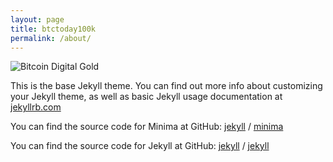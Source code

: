 ```yaml
---
layout: page
title: btctoday100k
permalink: /about/
---
```


![Bitcoin Digital Gold](https://bafybeifvvqgjdgcuqfqberkss4jctwmkzwj25se25ys2s4gfe4ycbbwxp4.ipfs.w3s.link/btc_digital_gold_100k.png)


This is the base Jekyll theme. You can find out more info about customizing your Jekyll theme, as well as basic Jekyll usage documentation at [jekyllrb.com](https://jekyllrb.com/)

You can find the source code for Minima at GitHub:
[jekyll][jekyll-organization] /
[minima](https://github.com/jekyll/minima)

You can find the source code for Jekyll at GitHub:
[jekyll][jekyll-organization] /
[jekyll](https://github.com/jekyll/jekyll)


[jekyll-organization]: https://github.com/jekyll
